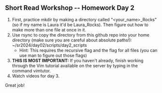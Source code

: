 ## Short Read Workshop -- Homework Day 2

1. First, practice mkdir by making a directory called "<your_name>_Rocks" (so if my name is Laura it'd be Laura_Rocks). Then figure out how to make more than one file at once in it.
2. Use rsync to copy the directory from this github repo into your home directory (make sure you are careful about absolute paths!): ~/sr2024/day02/scripts/day2_scripts
	- Hint: This requires the recursive flag and the flag for all files (you can use man to figure out those flags)
3. **THIS IS MOST IMPORTANT:** If you haven't already, finish working through the Vim tutorial available on the server by typing in the command vimtutor.
4. Watch videos for day 3.

Great job!
